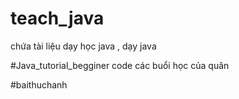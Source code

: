 # teach_java
 chứa tài liệu dạy học java , dạy java
 
#Java_tutorial_begginer
code các buổi học của quân

#baithuchanh
